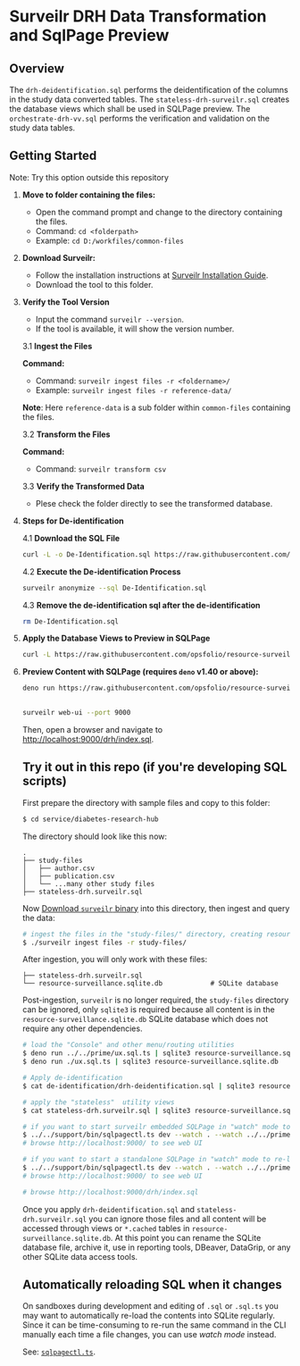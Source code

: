 # Surveilr DRH Data Transformation and SqlPage Preview

## Overview

The `drh-deidentification.sql` performs the deidentification of the columns in the study data converted tables. The `stateless-drh-surveilr.sql` creates the database views which shall be used in SQLPage preview. The `orchestrate-drh-vv.sql` performs the verification and validation on the study data tables.

## Getting Started
Note: Try this option outside this repository

1. **Move to folder containing the files:**

   - Open the command prompt and change to the directory containing the files.
   - Command: `cd <folderpath>`
   - Example: `cd D:/workfiles/common-files`

2. **Download Surveilr:**

   - Follow the installation instructions at [Surveilr Installation Guide](https://docs.opsfolio.com/surveilr/how-to/installation-guide).
   - Download the tool to this folder.   

3. **Verify the Tool Version**

   - Input the command `surveilr --version`.
   - If the tool is available, it will show the version number.

   3.1 **Ingest the Files**

   **Command:**

   - Command: `surveilr ingest files -r <foldername>/`
   - Example: `surveilr ingest files -r reference-data/`

   **Note**: Here `reference-data` is a sub folder within `common-files` containing the files.

   3.2 **Transform the Files**

   **Command:**

   - Command: `surveilr transform csv`    

   3.3 **Verify the Transformed Data**
   
   - Plese check the folder directly to see the transformed database.

4. **Steps for De-identification**

   4.1 **Download the SQL File**   


   ```bash
   curl -L -o De-Identification.sql https://raw.githubusercontent.com/opsfolio/resource-surveillance-commons/main/service/diabetes-research-hub/de-identification/drh-deidentification.sql --ssl-no-revoke
   ```

   4.2 **Execute the De-identification Process**

   ```bash
   surveilr anonymize --sql De-Identification.sql 
   ```
   
   
   4.3 **Remove the de-identification sql after the de-identification**

   ```bash
   rm De-Identification.sql
   ```


5. **Apply the Database Views to Preview in SQLPage**

   ```bash
   curl -L https://raw.githubusercontent.com/opsfolio/resource-surveillance-commons/main/service/diabetes-research-hub/stateless-drh-surveilr.sql --ssl-no-revoke | sqlite3 resource-surveillance.sqlite.db   
   ```

6. **Preview Content with SQLPage (requires `deno` v1.40 or above):**

   ```bash
   deno run https://raw.githubusercontent.com/opsfolio/resource-surveillance-commons/main/service/diabetes-research-hub/ux.sql.ts | sqlite3 resource-surveillance.sqlite.db
     
   ```
   ```bash
   surveilr web-ui --port 9000 
   ```
   Then, open a browser and navigate to [http://localhost:9000/drh/index.sql](http://localhost:9000/drh/index.sql).


   ## Try it out in this repo (if you're developing SQL scripts)

      First prepare the directory with sample files and copy to this folder:

      ```bash
      $ cd service/diabetes-research-hub      
      ```

      The directory should look like this now:

      ```
      .
      ├── study-files
      │   ├── author.csv
      │   ├── publication.csv
      │   └── ...many other study files      
      ├── stateless-drh.surveilr.sql
      
      ```

      Now
      [Download `surveilr` binary](https://docs.opsfolio.com/surveilr/how-to/installation-guide/)
      into this directory, then ingest and query the data:

      ```bash
      # ingest the files in the "study-files/" directory, creating resource-surveillance.sqlite.db
      $ ./surveilr ingest files -r study-files/
      ```

      After ingestion, you will only work with these files:

      ```      
      ├── stateless-drh.surveilr.sql 
      └── resource-surveillance.sqlite.db            # SQLite database
      ```

      Post-ingestion, `surveilr` is no longer required, the `study-files` directory can be
      ignored, only `sqlite3` is required because all content is in the
      `resource-surveillance.sqlite.db` SQLite database which does not require any
      other dependencies.

      ```bash
      # load the "Console" and other menu/routing utilities
      $ deno run ../../prime/ux.sql.ts | sqlite3 resource-surveillance.sqlite.db
      $ deno run ./ux.sql.ts | sqlite3 resource-surveillance.sqlite.db

      # Apply de-identification
      $ cat de-identification/drh-deidentification.sql | sqlite3 resource-surveillance.sqlite.db

      # apply the "stateless"  utility views
      $ cat stateless-drh.surveilr.sql | sqlite3 resource-surveillance.sqlite.db
      
      # if you want to start surveilr embedded SQLPage in "watch" mode to re-load files automatically
      $ ../../support/bin/sqlpagectl.ts dev --watch . --watch ../../prime
      # browse http://localhost:9000/ to see web UI

      # if you want to start a standalone SQLPage in "watch" mode to re-load files automatically
      $ ../../support/bin/sqlpagectl.ts dev --watch . --watch ../../prime --standalone
      # browse http://localhost:9000/ to see web UI

      # browse http://localhost:9000/drh/index.sql 
      ```

      Once you apply `drh-deidentification.sql` and
      `stateless-drh.surveilr.sql` you can ignore those files and all content will be
      accessed through views or `*.cached` tables in
      `resource-surveillance.sqlite.db`. At this point you can rename the SQLite
      database file, archive it, use in reporting tools, DBeaver, DataGrip, or any
      other SQLite data access tools.

      ## Automatically reloading SQL when it changes

      On sandboxes during development and editing of `.sql` or `.sql.ts` you may want
      to automatically re-load the contents into SQLite regularly. Since it can be
      time-consuming to re-run the same command in the CLI manually each time a file
      changes, you can use _watch mode_ instead.

      See: [`sqlpagectl.ts`](../../support/bin/sqlpagectl.ts).

